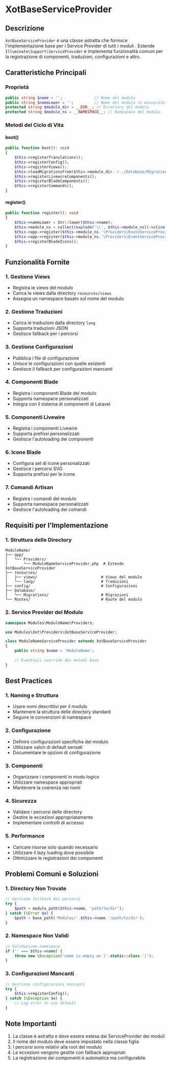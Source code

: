# XotBaseServiceProvider

## Descrizione
`XotBaseServiceProvider` è una classe astratta che fornisce l'implementazione base per i Service Provider di tutti i moduli . Estende `Illuminate\Support\ServiceProvider` e implementa funzionalità comuni per la registrazione di componenti, traduzioni, configurazioni e altro.

## Caratteristiche Principali

### Proprietà
```php
public string $name = '';              // Nome del modulo
public string $nameLower = '';         // Nome del modulo in minuscolo
protected string $module_dir = __DIR__; // Directory del modulo
protected string $module_ns = __NAMESPACE__; // Namespace del modulo
```

### Metodi del Ciclo di Vita

#### boot()
```php
public function boot(): void
{
    $this->registerTranslations();
    $this->registerConfig();
    $this->registerViews();
    $this->loadMigrationsFrom($this->module_dir.'/../Database/Migrations');
    $this->registerLivewireComponents();
    $this->registerBladeComponents();
    $this->registerCommands();
}
```

#### register()
```php
public function register(): void
{
    $this->nameLower = Str::lower($this->name);
    $this->module_ns = collect(explode('\\', $this->module_ns))->slice(0, -1)->implode('\\');
    $this->app->register($this->module_ns.'\Providers\RouteServiceProvider');
    $this->app->register($this->module_ns.'\Providers\EventServiceProvider');
    $this->registerBladeIcons();
}
```

## Funzionalità Fornite

### 1. Gestione Views
- Registra le views del modulo
- Carica le views dalla directory `resources/views`
- Assegna un namespace basato sul nome del modulo

### 2. Gestione Traduzioni
- Carica le traduzioni dalla directory `lang`
- Supporta traduzioni JSON
- Gestisce fallback per i percorsi

### 3. Gestione Configurazioni
- Pubblica i file di configurazione
- Unisce le configurazioni con quelle esistenti
- Gestisce il fallback per configurazioni mancanti

### 4. Componenti Blade
- Registra i componenti Blade del modulo
- Supporta namespace personalizzati
- Integra con il sistema di componenti di Laravel

### 5. Componenti Livewire
- Registra i componenti Livewire
- Supporta prefissi personalizzati
- Gestisce l'autoloading dei componenti

### 6. Icone Blade
- Configura set di icone personalizzati
- Gestisce i percorsi SVG
- Supporta prefissi per le icone

### 7. Comandi Artisan
- Registra i comandi del modulo
- Supporta namespace personalizzati
- Gestisce l'autoloading dei comandi

## Requisiti per l'Implementazione

### 1. Struttura delle Directory
```
ModuleName/
├── app/
│   └── Providers/
│       └── ModuleNameServiceProvider.php  # Estende XotBaseServiceProvider
├── resources/
│   ├── views/                            # Views del modulo
│   └── lang/                             # Traduzioni
├── config/                               # Configurazioni
├── Database/
│   └── Migrations/                       # Migrazioni
└── Routes/                               # Route del modulo
```

### 2. Service Provider del Modulo
```php
namespace Modules\ModuleName\Providers;

use Modules\Xot\Providers\XotBaseServiceProvider;

class ModuleNameServiceProvider extends XotBaseServiceProvider
{
    public string $name = 'ModuleName';
    
    // Eventuali override dei metodi base
}
```

## Best Practices

### 1. Naming e Struttura
- Usare nomi descrittivi per il modulo
- Mantenere la struttura delle directory standard
- Seguire le convenzioni di namespace

### 2. Configurazione
- Definire configurazioni specifiche del modulo
- Utilizzare valori di default sensati
- Documentare le opzioni di configurazione

### 3. Componenti
- Organizzare i componenti in modo logico
- Utilizzare namespace appropriati
- Mantenere la coerenza nei nomi

### 4. Sicurezza
- Validare i percorsi delle directory
- Gestire le eccezioni appropriatamente
- Implementare controlli di accesso

### 5. Performance
- Caricare risorse solo quando necessario
- Utilizzare il lazy loading dove possibile
- Ottimizzare le registrazioni dei componenti

## Problemi Comuni e Soluzioni

### 1. Directory Non Trovate
```php
// Gestione fallback dei percorsi
try {
    $path = module_path($this->name, 'path/to/dir');
} catch (\Error $e) {
    $path = base_path('Modules/'.$this->name.'/path/to/dir');
}
```

### 2. Namespace Non Validi
```php
// Validazione namespace
if ('' === $this->name) {
    throw new \Exception('name is empty on ['.static::class.']');
}
```

### 3. Configurazioni Mancanti
```php
// Gestione configurazioni mancanti
try {
    $this->registerConfig();
} catch (\Exception $e) {
    // Log error or use default
}
```

## Note Importanti
1. La classe è astratta e deve essere estesa dai ServiceProvider dei moduli
2. Il nome del modulo deve essere impostato nella classe figlia
3. I percorsi sono relativi alla root del modulo
4. Le eccezioni vengono gestite con fallback appropriati
5. La registrazione dei componenti è automatica ma configurabile 